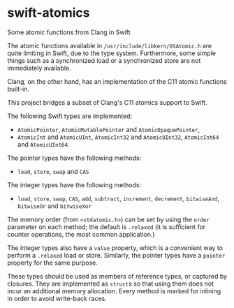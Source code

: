 # swift-atomics
Some atomic functions from Clang in Swift

The atomic functions available in `/usr/include/libkern/OSAtomic.h` are quite limiting in Swift, due to the type system. Furthermore, some simple things such as a synchronized load or a synchronized store are not immediately available.

Clang, on the other hand, has an implementation of the C11 atomic functions built-in.

This project bridges a subset of Clang's C11 atomics support to Swift.

The following Swift types are implemented:
- `AtomicPointer`, `AtomicMutablePointer` and `AtomicOpaquePointer`,
- `AtomicInt` and `AtomicUInt`, `AtomicInt32` and `AtomicUInt32`, `AtomicInt64` and `AtomicUInt64`.

The pointer types have the following methods:
- `load`, `store`, `swap` and `CAS`

The integer types have the following methods:
- `load`, `store`, `swap`, `CAS`, `add`, `subtract`, `increment`, `decrement`, `bitwiseAnd`, `bitwiseOr` and `bitwiseXor`

The memory order (from `<stdatomic.h>`) can be set by using the `order` parameter on each method; the default is `.relaxed` (it is sufficient for counter operations, the most common application.)

The integer types also have a `value` property, which is a convenient way to perform a `.relaxed` load or store. Similarly, the pointer types have a `pointer` property for the same purpose.

These types should be used as members of reference types, or captured by closures. They are implemented as `struct`s so that using them does not incur an additional memory allocation. Every method is marked for inlining in order to avoid write-back races.
